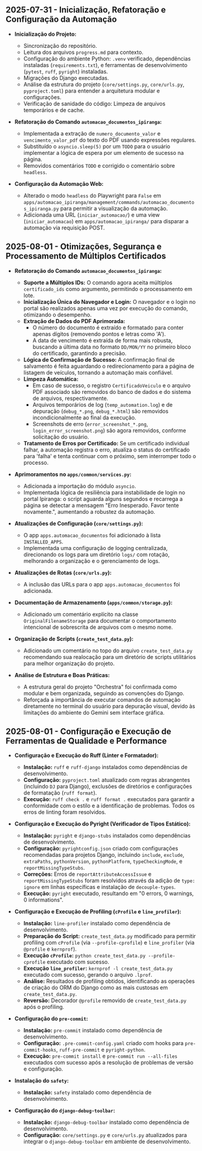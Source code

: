 ## 2025-07-31 - Inicialização, Refatoração e Configuração da Automação

- **Inicialização do Projeto:**
    - Sincronização do repositório.
    - Leitura dos arquivos `progress.md` para contexto.
    - Configuração do ambiente Python: `.venv` verificado, dependências instaladas (`requirements.txt`), e ferramentas de desenvolvimento (`pytest`, `ruff`, `pyright`) instaladas.
    - Migrações do Django executadas.
    - Análise da estrutura do projeto (`core/settings.py`, `core/urls.py`, `pyproject.toml`) para entender a arquitetura modular e configurações.
    - Verificação de sanidade do código: Limpeza de arquivos temporários e de cache.

- **Refatoração do Comando `automacao_documentos_ipiranga`:**
    - Implementada a extração de `numero_documento_valor` e `vencimento_valor_pdf` do texto do PDF usando expressões regulares.
    - Substituído o `asyncio.sleep(5)` por um `TODO` para o usuário implementar a lógica de espera por um elemento de sucesso na página.
    - Removidos comentários `TODO` e corrigido o comentário sobre `headless`.

- **Configuração da Automação Web:**
    - Alterado o modo `headless` do Playwright para `False` em `apps/automacao_ipiranga/management/commands/automacao_documentos_ipiranga.py` para permitir a visualização da automação.
    - Adicionada uma URL (`iniciar_automacao/`) e uma view (`iniciar_automacao`) em `apps/automacao_ipiranga/` para disparar a automação via requisição POST.

## 2025-08-01 - Otimizações, Segurança e Processamento de Múltiplos Certificados

- **Refatoração do Comando `automacao_documentos_ipiranga`:**
    - **Suporte a Múltiplos IDs:** O comando agora aceita múltiplos `certificado_ids` como argumento, permitindo o processamento em lote.
    - **Inicialização Única do Navegador e Login:** O navegador e o login no portal são realizados apenas uma vez por execução do comando, otimizando o desempenho.
    - **Extração de Dados do PDF Aprimorada:**
        - O número do documento é extraído e formatado para conter apenas dígitos (removendo pontos e letras como 'A').
        - A data de vencimento é extraída de forma mais robusta, buscando a última data no formato `DD/MON/YY` no primeiro bloco do certificado, garantindo a precisão.
    - **Lógica de Confirmação de Sucesso:** A confirmação final de salvamento é feita aguardando o redirecionamento para a página de listagem de veículos, tornando a automação mais confiável.
    - **Limpeza Automática:**
        - Em caso de sucesso, o registro `CertificadoVeiculo` e o arquivo PDF associado são removidos do banco de dados e do sistema de arquivos, respectivamente.
        - Arquivos temporários de log (`temp_automation.log`) e de depuração (`debug_*.png`, `debug_*.html`) são removidos incondicionalmente ao final da execução.
        - Screenshots de erro (`error_screenshot_*.png`, `login_error_screenshot.png`) são agora removidos, conforme solicitação do usuário.
    - **Tratamento de Erros por Certificado:** Se um certificado individual falhar, a automação registra o erro, atualiza o status do certificado para 'falha' e tenta continuar com o próximo, sem interromper todo o processo.

- **Aprimoramentos no `apps/common/services.py`:**
    - Adicionada a importação do módulo `asyncio`.
    - Implementada lógica de resiliência para instabilidade de login no portal Ipiranga: o script aguarda alguns segundos e recarrega a página se detectar a mensagem "Erro Inesperado. Favor tente novamente.", aumentando a robustez da automação.

- **Atualizações de Configuração (`core/settings.py`):**
    - O app `apps.automacao_documentos` foi adicionado à lista `INSTALLED_APPS`.
    - Implementada uma configuração de logging centralizada, direcionando os logs para um diretório `logs/` com rotação, melhorando a organização e o gerenciamento de logs.

- **Atualizações de Rotas (`core/urls.py`):**
    - A inclusão das URLs para o app `apps.automacao_documentos` foi adicionada.

- **Documentação de Armazenamento (`apps/common/storage.py`):**
    - Adicionado um comentário explícito na classe `OriginalFilenameStorage` para documentar o comportamento intencional de sobrescrita de arquivos com o mesmo nome.

- **Organização de Scripts (`create_test_data.py`):**
    - Adicionado um comentário no topo do arquivo `create_test_data.py` recomendando sua realocação para um diretório de scripts utilitários para melhor organização do projeto.

- **Análise de Estrutura e Boas Práticas:**
    - A estrutura geral do projeto "Orchestra" foi confirmada como modular e bem organizada, seguindo as convenções do Django.
    - Reforçada a importância de executar comandos de automação diretamente no terminal do usuário para depuração visual, devido às limitações do ambiente do Gemini sem interface gráfica.

## 2025-08-01 - Configuração e Execução de Ferramentas de Qualidade e Performance

- **Configuração e Execução do Ruff (Linter e Formatador):**
    - **Instalação:** `ruff` e `ruff-django` instalados como dependências de desenvolvimento.
    - **Configuração:** `pyproject.toml` atualizado com regras abrangentes (incluindo `DJ` para Django), exclusões de diretórios e configurações de formatação (`ruff format`).
    - **Execução:** `ruff check .` e `ruff format .` executados para garantir a conformidade com o estilo e a identificação de problemas. Todos os erros de linting foram resolvidos.

- **Configuração e Execução do Pyright (Verificador de Tipos Estático):**
    - **Instalação:** `pyright` e `django-stubs` instalados como dependências de desenvolvimento.
    - **Configuração:** `pyrightconfig.json` criado com configurações recomendadas para projetos Django, incluindo `include`, `exclude`, `extraPaths`, `pythonVersion`, `pythonPlatform`, `typeCheckingMode`, e `reportMissingTypeStubs`.
    - **Correções:** Erros de `reportAttributeAccessIssue` e `reportMissingTypeStubs` foram resolvidos através da adição de `type: ignore` em linhas específicas e instalação de `decouple-types`.
    - **Execução:** `pyright` executado, resultando em "0 errors, 0 warnings, 0 informations".

- **Configuração e Execução de Profiling (`cProfile` e `line_profiler`):**
    - **Instalação:** `line-profiler` instalado como dependência de desenvolvimento.
    - **Preparação do Script:** `create_test_data.py` modificado para permitir profiling com `cProfile` (via `--profile-cprofile`) e `line_profiler` (via `@profile` e `kernprof`).
    - **Execução `cProfile`:** `python create_test_data.py --profile-cprofile` executado com sucesso.
    - **Execução `line_profiler`:** `kernprof -l create_test_data.py` executado com sucesso, gerando o arquivo `.lprof`.
    - **Análise:** Resultados de profiling obtidos, identificando as operações de criação do ORM do Django como as mais custosas em `create_test_data.py`.
    - **Reversão:** Decorador `@profile` removido de `create_test_data.py` após o profiling.

- **Configuração do `pre-commit`:**
    - **Instalação:** `pre-commit` instalado como dependência de desenvolvimento.
    - **Configuração:** `.pre-commit-config.yaml` criado com hooks para `pre-commit-hooks`, `ruff-pre-commit` e `pyright-python`.
    - **Execução:** `pre-commit install` e `pre-commit run --all-files` executados com sucesso após a resolução de problemas de versão e configuração.

- **Instalação do `safety`:**
    - **Instalação:** `safety` instalado como dependência de desenvolvimento.

- **Configuração do `django-debug-toolbar`:**
    - **Instalação:** `django-debug-toolbar` instalado como dependência de desenvolvimento.
    - **Configuração:** `core/settings.py` e `core/urls.py` atualizados para integrar o `django-debug-toolbar` em ambiente de desenvolvimento.
